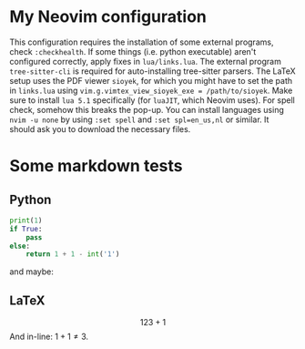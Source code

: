 # My Neovim configuration
This configuration requires the installation of some external programs, check `:checkhealth`.
If some things (i.e. python executable) aren't configured correctly, apply fixes in `lua/links.lua`.
The external program `tree-sitter-cli` is required for auto-installing tree-sitter parsers.
The LaTeX setup uses the PDF viewer `sioyek`,
for which you might have to set the path in `links.lua` using `vim.g.vimtex_view_sioyek_exe = /path/to/sioyek`.
Make sure to install `lua 5.1` specifically (for `luaJIT`, which Neovim uses).
For spell check, somehow this breaks the pop-up.
You can install languages using `nvim -u none` by using `:set spell` and `:set spl=en_us,nl` or similar. It should ask you to download the necessary files.

# Some markdown tests
## Python
```python
print(1)
if True:
    pass
else:
    return 1 + 1 - int('1')
```
and maybe:
## LaTeX
$$
123 + 1 
$$
And in-line: $1+1\neq 3$.

